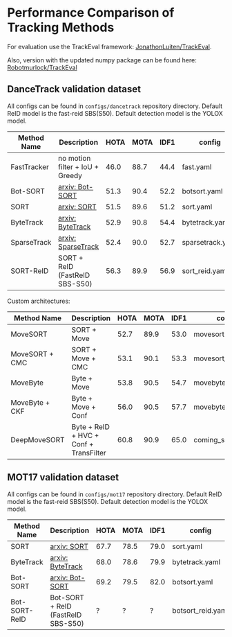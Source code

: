 # Performance Comparison of Tracking Methods

For evaluation use the TrackEval framework: [JonathonLuiten/TrackEval](https://github.com/JonathonLuiten/TrackEval).

Also, version with the updated numpy package can be found here: [Robotmurlock/TrackEval](https://github.com/Robotmurlock/TrackEval)

## DanceTrack validation dataset

All configs can be found in `configs/dancetrack` repository directory. 
Default ReID model is the fast-reid SBS(S50). Default detection model is the YOLOX model.

| Method Name | Description                                            | HOTA | MOTA | IDF1 | config           |
|-------------|--------------------------------------------------------|------|------|------|------------------|
| FastTracker | no motion filter + IoU + Greedy                        | 46.0 | 88.7 | 44.4 | fast.yaml        |
| Bot-SORT    | [arxiv: Bot-SORT](https://arxiv.org/abs/2206.14651)    | 51.3 | 90.4 | 52.2 | botsort.yaml     |
| SORT        | [arxiv: SORT](https://arxiv.org/pdf/1602.00763.pdf)    | 51.5 | 89.6 | 51.2 | sort.yaml        |
| ByteTrack   | [arxiv: ByteTrack](https://arxiv.org/abs/2110.06864)   | 52.9 | 90.8 | 54.4 | bytetrack.yaml   |
| SparseTrack | [arxiv: SparseTrack](https://arxiv.org/abs/2306.05238) | 52.4 | 90.0 | 52.7 | sparsetrack.yaml |
| SORT-ReID   | SORT + ReID (FastReID SBS-S50)                         | 56.3 | 89.9 | 56.9 | sort_reid.yaml   |

Custom architectures:

| Method Name    | Description                            | HOTA | MOTA | IDF1 | config             |
|----------------|----------------------------------------|------|------|------|--------------------|
| MoveSORT       | SORT + Move                            | 52.7 | 89.9 | 53.0 | movesort.yaml      |
| MoveSORT + CMC | SORT + Move + CMC                      | 53.1 | 90.1 | 53.3 | movesort_gmc.yaml  |
| MoveByte       | Byte + Move                            | 53.8 | 90.5 | 54.7 | movebyte.yaml      |
| MoveByte + CKF | Byte + Move + Conf                     | 56.0 | 90.5 | 57.7 | movebyte_conf.yaml |
| DeepMoveSORT   | Byte + ReID + HVC + Conf + TransFilter | 60.8 | 90.9 | 65.0 | coming_soon.yaml   |

## MOT17 validation dataset

All configs can be found in `configs/mot17` repository directory. 
Default ReID model is the fast-reid SBS(S50). Default detection model is the YOLOX model.

| Method Name   | Description                                          | HOTA | MOTA | IDF1 | config            |
|---------------|------------------------------------------------------|------|------|------|-------------------|
| SORT          | [arxiv: SORT](https://arxiv.org/pdf/1602.00763.pdf)  | 67.7 | 78.5 | 79.0 | sort.yaml         |
| ByteTrack     | [arxiv: ByteTrack](https://arxiv.org/abs/2110.06864) | 68.0 | 78.6 | 79.9 | bytetrack.yaml    |
| Bot-SORT      | [arxiv: Bot-SORT](https://arxiv.org/abs/2206.14651)  | 69.2 | 79.5 | 82.0 | botsort.yaml      |
| Bot-SORT-ReID | Bot-SORT + ReID (FastReID SBS-S50)                   | ?    | ?    | ?    | botsort_reid.yaml |